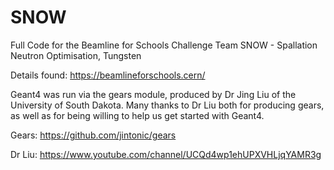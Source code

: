 # SNOW
Full Code for the Beamline for Schools Challenge
Team SNOW - Spallation Neutron Optimisation, Tungsten

Details found: https://beamlineforschools.cern/ 

Geant4 was run via the gears module, produced by Dr Jing Liu of the University of South Dakota. 
Many thanks to Dr Liu both for producing gears, as well as for being willing to help us get started with Geant4.
  
Gears: https://github.com/jintonic/gears 

Dr Liu: https://www.youtube.com/channel/UCQd4wp1ehUPXVHLjqYAMR3g

